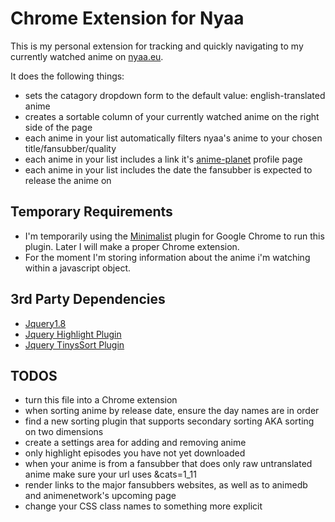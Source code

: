 # Chrome Extension for Nyaa

This is my personal extension for tracking and quickly navigating to my currently watched anime on [nyaa.eu](http://nyaa.eu).

It does the following things:
- sets the catagory dropdown form to the default value: english-translated anime
- creates a sortable column of your currently watched anime on the right side of the page
- each anime in your list automatically filters nyaa's anime to your chosen title/fansubber/quality
- each anime in your list includes a link it's [anime-planet](http://www.anime-planet.com/) profile page
- each anime in your list includes the date the fansubber is expected to release the anime on

## Temporary Requirements
- I'm temporarily using the [Minimalist](https://chrome.google.com/webstore/detail/minimalist-for-everything/bmihblnpomgpjkfddepdpdafhhepdbek) plugin for Google Chrome to run this plugin. Later I will make a proper Chrome extension.
- For the moment I'm storing information about the anime i'm watching within a javascript object.

## 3rd Party Dependencies
- [Jquery1.8](http://jquery.com/)
- [Jquery Highlight Plugin](http://bartaz.github.com/sandbox.js/jquery.highlight.html)
- [Jquery TinysSort Plugin](http://tinysort.sjeiti.com/)

## TODOS
- turn this file into a Chrome extension
- when sorting anime by release date, ensure the day names are in order
- find a new sorting plugin that supports secondary sorting AKA sorting on two dimensions
- create a settings area for adding and removing anime
- only highlight episodes you have not yet downloaded
- when your anime is from a fansubber that does only raw untranslated anime make sure your url uses &cats=1_11
- render links to the major fansubbers websites, as well as to animedb and animenetwork's upcoming page
- change your CSS class names to something more explicit

